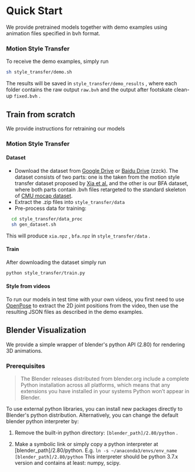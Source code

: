 # Quick Start

We provide pretrained models together with demo examples using animation files specified in bvh format.

<!--

``` bash
python test.py -model_path MODEL_PATH -input_A PATH_A -input_B PATH_B -edit_type TYPE
```-->

### Motion Style Transfer

<!-- `TYPE = style_transfer`
`PATH_A` - content motion input  
`PATH_B` - style motion input  

The system support both in style from 3D MoCap data:

``` bash
python test.py -model_path retargeting/models/pretrained_style_transfer.pth -input_A style_transfer/examples/content_input -input_B style_transfer/examples/3D_style_input -edit_type style_transfer
```

(demo result GIF: input_content, input_style, output)

and in style from 2D key-points (extracted from video):

``` bash
python test.py -model_path retargeting/models/pretrained_style_transfer.pth -input_A style_transfer/examples/content_input -input_B style_transfer/examples/2D_style_input -edit_type style_transfer
```

(demo result GIF: input_content, input_style_video, output) -->
To receive the demo examples, simply run

``` bash
sh style_transfer/demo.sh
```

The results will be saved in `style_transfer/demo_results` , 
where each folder contains the raw output `raw.bvh` and the output after footskate clean-up `fixed.bvh` .

## Train from scratch

We provide instructions for retraining our models

### Motion Style Transfer

#### Dataset

* Download the dataset from [Google Drive](https://drive.google.com/drive/folders/1C-_iZJj-PSUWZwh25yAsQe1tLpPm9EZ5?usp=sharing) or [Baidu Drive](https://pan.baidu.com/s/1LtZaX7bQ6kz8TrDWd4FxWA) (zzck). The dataset consists of two parts: one is the taken from the motion style transfer dataset proposed by [Xia et al.](http://faculty.cs.tamu.edu/jchai/projects/SIG15/style-final.pdf) and the other is our BFA dataset, where both parts contain .bvh files retargeted to the standard skeleton of [CMU mocap dataset](http://mocap.cs.cmu.edu/).
* Extract the .zip files into `style_transfer/data`
* Pre-process data for training:

  

``` bash
  cd style_transfer/data_proc
  sh gen_dataset.sh
  ```

  This will produce `xia.npz` , `bfa.npz` in `style_transfer/data` .

#### Train

After downloading the dataset simply run

``` bash
python style_transfer/train.py
```

#### Style from videos

To run our models in test time with your own videos, you first need to use [OpenPose](https://github.com/CMU-Perceptual-Computing-Lab/openpose) to extract the 2D joint positions from the video, then use the resulting JSON files as described in the demo examples.

## Blender Visualization

We provide a simple wrapper of blender's python API (2.80) for rendering 3D animations.

### Prerequisites

> The Blender releases distributed from blender.org include a complete Python installation across all platforms, which means that any extensions you have installed in your systems Python won’t appear in Blender.

To use external python libraries, you can install new packages directly to Blender's python distribution. Alternatively, you can change the default blender python interpreter by:

1. Remove the built-in python directory: `[blender_path]/2.80/python` .

2. Make a symbolic link or simply copy a python interpreter at [blender_path]/2.80/python. E.g. `ln -s ~/anaconda3/envs/env_name [blender_path]/2.80/python`
This interpreter should be python 3.7.x version and contains at least: numpy, scipy.
